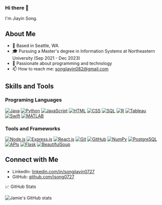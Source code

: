 ### Hi there 👋

I'm Jiayin Song.

## About Me
- 🌇 Based in Seattle, WA
- 🎓 Pursuing a Master's degree in Information Systems at Northeastern University (Sep 2021 - Dec 2023)
- 🌟 Passionate about programming and technology
- 📫 How to reach me: songjiayin082@gmail.com

## Skills and Tools

### Programing Languages
[![Java](https://img.shields.io/badge/Java-Advanced-green)](#) [![Python](https://img.shields.io/badge/Python-Advanced-green)](#) [![JavaScript](https://img.shields.io/badge/JavaScript-Advanced-green)](#) [![HTML](https://img.shields.io/badge/HTML-Advanced-green)](#) [![CSS](https://img.shields.io/badge/CSS-Advanced-green)](#) [![SQL](https://img.shields.io/badge/SQL-Intermediate-orange)](#) [![R](https://img.shields.io/badge/R-Intermediate-orange)](#) [![Tableau](https://img.shields.io/badge/Tableau-Intermediate-orange)](#) [![Swift](https://img.shields.io/badge/Swift-Beginner-red)](#) [![MATLAB](https://img.shields.io/badge/MATLAB-Beginner-red)](#)

### Tools and Frameworks
[![Node.js](https://img.shields.io/badge/Node.js-Advanced-green)](#) [![Express.js](https://img.shields.io/badge/Express.js-Advanced-green)](#) [![React.js](https://img.shields.io/badge/React.js-Advanced-green)](#) [![Git](https://img.shields.io/badge/Git-Advanced-green)](#) [![GitHub](https://img.shields.io/badge/GitHub-Advanced-green)](#) [![NumPy](https://img.shields.io/badge/NumPy-Intermediate-orange)](#) [![PostgreSQL](https://img.shields.io/badge/PostgreSQL-Intermediate-orange)](#) [![APIs](https://img.shields.io/badge/APIs-Intermediate-orange)](#) [![Flask](https://img.shields.io/badge/Flask-Intermediate-orange)](#) [![BeautifulSoup](https://img.shields.io/badge/BeautifulSoup-Intermediate-orange)](#)

## Connect with Me
- LinkedIn: [linkedin.com/in/songjiayin0727](https://www.linkedin.com/in/songjiayin0727/)
- GitHub: [github.com/jsong0727](https://github.com/jsong0727)

📈 GitHub Stats

![Jamie's GitHub stats](https://github-readme-stats.vercel.app/api?username=jsong0727&show_icons=true&theme=radical)



<!--
**jsong0727/jsong0727** is a ✨ _special_ ✨ repository because its `README.md` (this file) appears on your GitHub profile.

Here are some ideas to get you started:

- 🔭 I’m currently working on ...
- 🌱 I’m currently learning ...
- 👯 I’m looking to collaborate on ...
- 🤔 I’m looking for help with ...
- 💬 Ask me about ...
- 📫 How to reach me: ...
- 😄 Pronouns: ...
- ⚡ Fun fact: ...
-->
